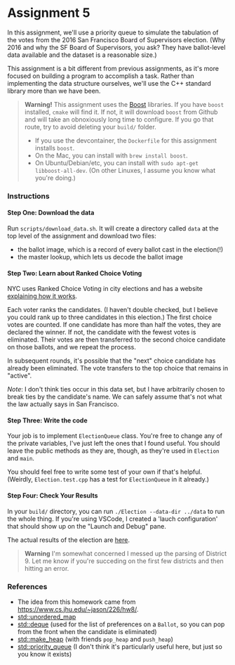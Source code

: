 # Assignment 5

In this assignment, we'll use a priority queue to simulate the tabulation of the votes from the 2016 San Francisco Board of Supervisors election. (Why 2016 and why the SF Board of Supervisors, you ask? They have ballot-level data available and the dataset is a reasonable size.)

This assignment is a bit different from previous assignments, as it's more focused on building a program to accomplish a task. Rather than implementing the data structure ourselves, we'll use the C++ standard library more than we have been.

> **Warning!**
> This assignment uses the [Boost](https://www.boost.org/) libraries. If you have `boost` installed, `cmake` will find it. If not, it will download `boost` from Github and will take an obnoxiously long time to configure. If you go that route, try to avoid deleting your `build/` folder.
> - If you use the devcontainer, the `Dockerfile` for this assignment installs `boost`.
> - On the Mac, you can install with `brew install boost`.
> - On Ubuntu/Debian/etc, you can install with `sudo apt-get libboost-all-dev`. (On other Linuxes, I assume you know what you're doing.)

### Instructions

#### Step One: Download the data
Run `scripts/download_data.sh`. It will create a directory called `data` at the top level of the assignment and download two files:
- the ballot image, which is a record of every ballot cast in the election(!)
- the master lookup, which lets us decode the ballot image

#### Step Two: Learn about Ranked Choice Voting

NYC uses Ranked Choice Voting in city elections and has a website [explaining how it works](https://www.nyc.gov/site/civicengagement/voting/ranked-choice-voting.page).

Each voter ranks the candidates. (I haven't double checked, but I believe you could rank up to three candidates in this election.) 
The first choice votes are counted. If one candidate has more than half the votes, they are declared the winner. If not,
the candidate with the fewest votes is eliminated. Their votes are then transferred to the second choice candidate on those ballots,
and we repeat the process.

In subsequent rounds, it's possible that the "next" choice candidate has already been eliminated. The vote transfers to the top choice that remains in "active".

*Note*: I don't think ties occur in this data set, but I have arbitrarily chosen to break ties by the candidate's name. We can safely assume that's not what the law actually says in San Francisco.

#### Step Three: Write the code

Your job is to implement `ElectionQueue` class. You're free to change any of the private variables, I've just left the ones that I found useful. You should leave the public methods as they are, though, as they're used in `Election` and `main`.

You should feel free to write some test of your own if that's helpful. (Weirdly, `Election.test.cpp` has a test for `ElectionQueue` in it already.)

#### Step Four: Check Your Results

In your `build/` directory, you can run `./Election --data-dir ../data` to run the whole thing. If you're using VSCode, I created a 'lauch configuration' that should show up on the "Launch and Debug" pane.

The actual results of the election are [here](https://sfelections.sfgov.org/november-8-2016-election-results-detailed-reports).

> **Warning**
> I'm somewhat concerned I messed up the parsing of District 9. Let me know if you're succeding on the first few districts and
> then hitting an error.

### References
- The idea from this homework came from https://www.cs.jhu.edu/~jason/226/hw8/. 
- [std::unordered_map](https://cplusplus.com/reference/unordered_map/unordered_map/)
- [std::deque](https://cplusplus.com/reference/deque/deque/) (used for the list of preferences on a `Ballot`, so you can pop from the front when the candidate is eliminated)
- [std::make_heap](https://cplusplus.com/reference/algorithm/make_heap/) (with friends `pop_heap` and `push_heap`)
- [std::priority_queue](https://cplusplus.com/reference/queue/priority_queue/) (I don't think it's particularly useful here, but just so you know it exists)